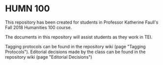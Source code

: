 # HUMN 100
This repository has been created for students in Professor Katherine Faull's Fall 2018 Humanities 100 course.

The documents in this repository will assist students as they work in TEI.

Tagging protocols can be found in the repository wiki (page "Tagging Protocols"). 
Editorial decisions made by the class can be found in the repository wiki (page "Editorial Decisions")
